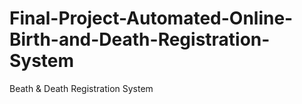 # Final-Project-Automated-Online-Birth-and-Death-Registration-System
Beath &amp; Death Registration System
